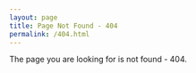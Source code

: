 ```yaml
---
layout: page
title: Page Not Found - 404
permalink: /404.html
---
```


The page you are looking for is not found - 404.
